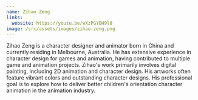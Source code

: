 ```yaml
---
name: Zihao Zeng
links:
  website: https://youtu.be/wXzPGYDH9l8
image: /src/assets/images/zihao-zeng.png
---
```

Zihao Zeng is a character designer and animator born in China and currently residing in Melbourne, Australia.  He has extensive experience in character design for games and animation, having contributed to multiple game and animation projects. Zihao's work primarily involves digital painting, including 2D animation and character design. His artworks often feature vibrant colors and outstanding character designs. His professional goal is to explore how to deliver better children's orientation character animation in the animation industry.